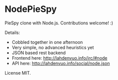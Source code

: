 NodePieSpy
==========

PieSpy clone with Node.js. Contributions welcome! :)

Details:

 * Cobbled together in one afternoon
 * Very simple, no advanced heuristics yet
 * JSON based rest backend
 * Frontend here: http://lahdenvuo.info/irc/#node
 * API here: http://lahdenvuo.info/social/node.json

License MIT.
